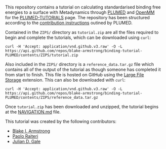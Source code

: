 This repository contains a tutorial on calculating standardarised binding free energies to a surface with Metadynamics through [PLUMED](https://www.plumed.org/) and [OpenMM](https://openmm.org/) for the [PLUMED-TUTORIALS](https://www.plumed-tutorials.org/) page. The repository has been structured according to the [contribution instructions](https://www.plumed-tutorials.org/contribute.html) outined by PLUMED. 

Contained in the `ZIPS/` directory as `tutorial.zip` are all the files required to begin and complete the tutorials, which can be downloaded using `curl`:

```
curl -H 'Accept: application/vnd.github.v3.raw' -O -L https://api.github.com/repos/blake-armstrong/binding-tutorial-PLUMED/contents/ZIPS/tutorial.zip
```

Also included in the `ZIPS/` directory is a `reference_data.tar.gz` file which contains all of the output of the tutorial as though someone has completed it from start to finish. This file is hosted on GitHub using the [Large File Storage](https://github.com/git-lfs/git-lfs) extension. This can also be downloaded with `curl`:

```
curl -H 'Accept: application/vnd.github.v3.raw' -O -L https://api.github.com/repos/blake-armstrong/binding-tutorial-PLUMED/contents/ZIPS/reference_data.tar.gz
```

Once `tutorial.zip` has been downloaded and unzipped, the tutorial begins at the [NAVIGATION.md](NAVIGATION.md) file.

This tutorial was created by the following contributors:
 - [Blake I. Armstrong](https://scholar.google.com.au/citations?hl=en&user=tSmIxswAAAAJ)
 - [Paolo Raiteri](https://scholar.google.com.au/citations?user=jCfhENwAAAAJ&hl=en)
 - [Julian D. Gale](https://scholar.google.com.au/citations?user=HJqJtDQAAAAJ&hl=en)